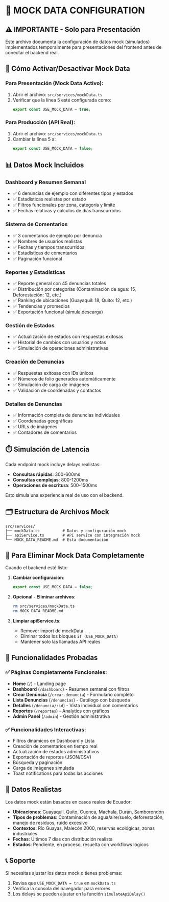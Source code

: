 # 🚨 MOCK DATA CONFIGURATION

## ⚠️ IMPORTANTE - Solo para Presentación

Este archivo documenta la configuración de datos mock (simulados) implementados temporalmente para presentaciones del frontend antes de conectar el backend real.

## 🔧 Cómo Activar/Desactivar Mock Data

### Para Presentación (Mock Data Activo):
1. Abrir el archivo: `src/services/mockData.ts`
2. Verificar que la línea 5 esté configurada como:
   ```typescript
   export const USE_MOCK_DATA = true;
   ```

### Para Producción (API Real):
1. Abrir el archivo: `src/services/mockData.ts`
2. Cambiar la línea 5 a:
   ```typescript
   export const USE_MOCK_DATA = false;
   ```

## 📊 Datos Mock Incluidos

### Dashboard y Resumen Semanal
- ✅ 6 denuncias de ejemplo con diferentes tipos y estados
- ✅ Estadísticas realistas por estado
- ✅ Filtros funcionales por zona, categoría y límite
- ✅ Fechas relativas y cálculos de días transcurridos

### Sistema de Comentarios
- ✅ 3 comentarios de ejemplo por denuncia
- ✅ Nombres de usuarios realistas
- ✅ Fechas y tiempos transcurridos
- ✅ Estadísticas de comentarios
- ✅ Paginación funcional

### Reportes y Estadísticas
- ✅ Reporte general con 45 denuncias totales
- ✅ Distribución por categorías (Contaminación de agua: 15, Deforestación: 12, etc.)
- ✅ Ranking de ubicaciones (Guayaquil: 18, Quito: 12, etc.)
- ✅ Tendencias y promedios
- ✅ Exportación funcional (simula descarga)

### Gestión de Estados
- ✅ Actualización de estados con respuestas exitosas
- ✅ Historial de cambios con usuarios y notas
- ✅ Simulación de operaciones administrativas

### Creación de Denuncias
- ✅ Respuestas exitosas con IDs únicos
- ✅ Números de folio generados automáticamente
- ✅ Simulación de carga de imágenes
- ✅ Validación de coordenadas y contactos

### Detalles de Denuncias
- ✅ Información completa de denuncias individuales
- ✅ Coordenadas geográficas
- ✅ URLs de imágenes
- ✅ Contadores de comentarios

## ⏱️ Simulación de Latencia

Cada endpoint mock incluye delays realistas:
- **Consultas rápidas**: 300-600ms
- **Consultas complejas**: 800-1200ms
- **Operaciones de escritura**: 500-1500ms

Esto simula una experiencia real de uso con el backend.

## 🗂️ Estructura de Archivos Mock

```
src/services/
├── mockData.ts          # Datos y configuración mock
├── apiService.ts        # API service con integración mock
└── MOCK_DATA_README.md  # Esta documentación
```

## 🚀 Para Eliminar Mock Data Completamente

Cuando el backend esté listo:

1. **Cambiar configuración**:
   ```typescript
   export const USE_MOCK_DATA = false;
   ```

2. **Opcional - Eliminar archivos**:
   ```bash
   rm src/services/mockData.ts
   rm MOCK_DATA_README.md
   ```

3. **Limpiar apiService.ts**:
   - Remover import de mockData
   - Eliminar todos los bloques `if (USE_MOCK_DATA)`
   - Mantener solo las llamadas API reales

## 🎯 Funcionalidades Probadas

### ✅ Páginas Completamente Funcionales:
- **Home** (`/`) - Landing page
- **Dashboard** (`/dashboard`) - Resumen semanal con filtros
- **Crear Denuncia** (`/crear-denuncia`) - Formulario completo
- **Lista Denuncias** (`/denuncias`) - Catálogo con búsqueda
- **Detalles** (`/denuncia/:id`) - Vista individual con comentarios
- **Reportes** (`/reportes`) - Analytics con gráficos
- **Admin Panel** (`/admin`) - Gestión administrativa

### ✅ Funcionalidades Interactivas:
- Filtros dinámicos en Dashboard y Lista
- Creación de comentarios en tiempo real
- Actualización de estados administrativos
- Exportación de reportes (JSON/CSV)
- Búsqueda y paginación
- Carga de imágenes simulada
- Toast notifications para todas las acciones

## 🎨 Datos Realistas

Los datos mock están basados en casos reales de Ecuador:
- **Ubicaciones**: Guayaquil, Quito, Cuenca, Machala, Durán, Samborondón
- **Tipos de problemas**: Contaminación de agua/aire/suelo, deforestación, manejo de residuos, ruido excesivo
- **Contextos**: Río Guayas, Malecón 2000, reservas ecológicas, zonas industriales
- **Fechas**: Últimos 7 días con distribución realista
- **Estados**: Pendiente, en proceso, resuelta con workflows lógicos

## 📞 Soporte

Si necesitas ajustar los datos mock o tienes problemas:
1. Revisa que `USE_MOCK_DATA = true` en `mockData.ts`
2. Verifica la consola del navegador para errores
3. Los delays se pueden ajustar en la función `simulateApiDelay()`